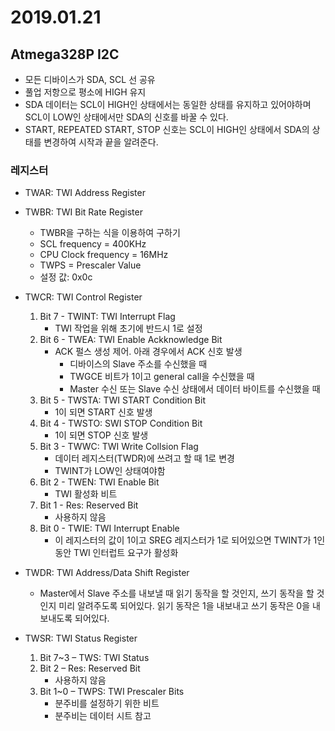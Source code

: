 2019.01.21
=============================================
## Atmega328P I2C
- 모든 디바이스가 SDA, SCL 선 공유
- 풀업 저항으로 평소에 HIGH 유지
- SDA 데이터는 SCL이 HIGH인 상태에서는 동일한 상태를 유지하고 있어야하며 SCL이 LOW인 상태에서만 SDA의 신호를 바꿀 수 있다.
- START, REPEATED START, STOP 신호는 SCL이 HIGH인 상태에서 SDA의 상태를 변경하여 시작과 끝을 알려준다.

### 레지스터
- TWAR: TWI Address Register

- TWBR: TWI Bit Rate Register
    - TWBR을 구하는 식을 이용하여 구하기
    - SCL frequency = 400KHz
    - CPU Clock frequency = 16MHz
    - TWPS = Prescaler Value
    - 설정 값: 0x0c

- TWCR: TWI Control Register
    1. Bit 7 - TWINT: TWI Interrupt Flag
        - TWI 작업을 위해 초기에 반드시 1로 설정
    2. Bit 6 - TWEA: TWI Enable Ackknowledge Bit
        - ACK 펄스 생성 제어. 아래 경우에서 ACK 신호 발생
            - 디바이스의 Slave 주소를 수신했을 때
            - TWGCE 비트가 1이고 general call을 수신했을 때
            - Master 수신 또는 Slave 수신 상태에서 데이터 바이트를 수신했을 때
    3. Bit 5 - TWSTA: TWI START Condition Bit
        - 1이 되면 START 신호 발생
    4. Bit 4 - TWSTO: SWI STOP Condition Bit
        - 1이 되면 STOP 신호 발생
    5. Bit 3 - TWWC: TWI Write Collsion Flag
        - 데이터 레지스터(TWDR)에 쓰려고 할 때 1로 변경
        - TWINT가 LOW인 상태여야함
    6. Bit 2 - TWEN: TWI Enable Bit
        - TWI 활성화 비트
    7. Bit 1 - Res: Reserved Bit
        - 사용하지 않음
    8. Bit 0 - TWIE: TWI Interrupt Enable
        - 이 레지스터의 값이 1이고 SREG 레지스터가 1로 되어있으면 TWINT가 1인 동안 TWI 인터럽트 요구가 활성화

- TWDR: TWI Address/Data Shift Register
    - Master에서 Slave 주소를 내보낼 때 읽기 동작을 할 것인지, 쓰기 동작을 할 것인지 미리 알려주도록 되어있다. 읽기 동작은 1을 내보내고 쓰기 동작은 0을 내보내도록 되어있다.

- TWSR: TWI Status Register
    1. Bit 7~3 – TWS: TWI Status 
    2. Bit 2 – Res: Reserved Bit
        - 사용하지 않음
    3. Bit 1~0 – TWPS: TWI Prescaler Bits
        - 분주비를 설정하기 위한 비트
        - 분주비는 데이터 시트 참고